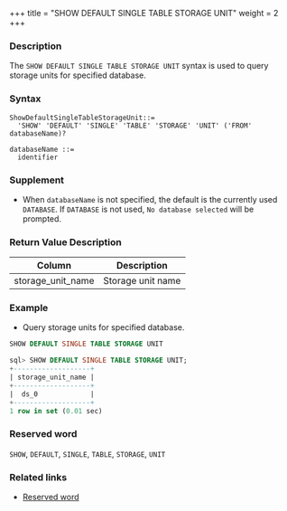 +++
title = "SHOW DEFAULT SINGLE TABLE STORAGE UNIT"
weight = 2
+++

### Description

The `SHOW DEFAULT SINGLE TABLE STORAGE UNIT` syntax is used to query storage units for specified database.

### Syntax

```
ShowDefaultSingleTableStorageUnit::=
  'SHOW' 'DEFAULT' 'SINGLE' 'TABLE' 'STORAGE' 'UNIT' ('FROM' databaseName)?
  
databaseName ::=
  identifier
```

### Supplement

- When `databaseName` is not specified, the default is the currently used `DATABASE`. If `DATABASE` is not used, `No database selected` will be prompted.

### Return Value Description

| Column             | Description       |
|--------------------|-------------------|
| storage_unit_name  | Storage unit name |

### Example

- Query storage units for specified database.

```sql
SHOW DEFAULT SINGLE TABLE STORAGE UNIT
``` 

```sql
sql> SHOW DEFAULT SINGLE TABLE STORAGE UNIT;
+-------------------+
| storage_unit_name |
+-------------------+
|  ds_0             |
+-------------------+
1 row in set (0.01 sec)
```

### Reserved word

`SHOW`, `DEFAULT`, `SINGLE`, `TABLE`, `STORAGE`, `UNIT`

### Related links

- [Reserved word](/en/reference/distsql/syntax/reserved-word/)
